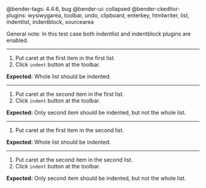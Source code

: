 @bender-tags: 4.4.6, bug
@bender-ui: collapsed
@bender-ckeditor-plugins: wysiwygarea, toolbar, undo, clipboard, enterkey, htmlwriter, list, indentlist, indentblock, sourcearea

General note: In this test case both indentlist and indentblock plugins are enabled.

----

1. Put caret at the first item in the first list.
2. Click `indent` button at the toolbar.

**Expected:** Whole list should be indented.

----

1. Put caret at the second item in the first list.
2. Click `indent` button at the toolbar.

**Expected:** Only second item should be indented, but not the whole list.

----

1. Put caret at the first item in the second list.

**Expected:** Whole list should be indented.

----

1. Put caret at the second item in the second list.
2. Click `indent` button at the toolbar.

**Expected:** Only second item should be indented, but not the whole list.
